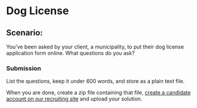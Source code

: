 # Dog License

## Scenario:

You’ve been asked by your client, a municipality, to put their dog license application form online. What questions do you ask?

### Submission

List the questions, keep it under 600 words, and store as a plain text file.

When you are done, create a zip file containing that file, [create a candidate account on our recruiting site](https://people.adhoc.team/candidates/sign_up) and upload your solution.
